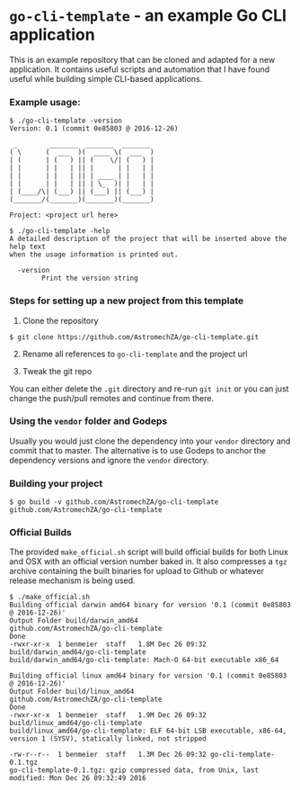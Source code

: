# `go-cli-template` - an example Go CLI application

This is an example repository that can be cloned and adapted for a new application. It contains useful scripts and
automation that I have found useful while building simple CLI-based applications.

### Example usage:

```
$ ./go-cli-template -version
Version: 0.1 (commit 0e85803 @ 2016-12-26)

 _        _______  _______  _______ 
( \      (  ___  )(  ____ \(  ___  )
| (      | (   ) || (    \/| (   ) |
| |      | |   | || |      | |   | |
| |      | |   | || | ____ | |   | |
| |      | |   | || | \_  )| |   | |
| (____/\| (___) || (___) || (___) |
(_______/(_______)(_______)(_______)

Project: <project url here>
```

```
$ ./go-cli-template -help
A detailed description of the project that will be inserted above the help text 
when the usage information is printed out.

  -version
    	Print the version string
```

### Steps for setting up a new project from this template

1. Clone the repository

```
$ git clone https://github.com/AstromechZA/go-cli-template.git
```

2. Rename all references to `go-cli-template` and the project url

3. Tweak the git repo

You can either delete the `.git` directory and re-run `git init` or you can
just change the push/pull remotes and continue from there.

### Using the `vendor` folder and Godeps

Usually you would just clone the dependency into your `vendor` directory 
and commit that to master. The alternative is to use Godeps to anchor the 
dependency versions and ignore the `vendor` directory.

### Building your project

```
$ go build -v github.com/AstromechZA/go-cli-template
github.com/AstromechZA/go-cli-template
```

### Official Builds

The provided `make_official.sh` script will build official builds for both Linux and OSX with an official version
number baked in. It also compresses a `tgz` archive containing the built binaries for upload to Github or
whatever release mechanism is being used.

```
$ ./make_official.sh
Building official darwin amd64 binary for version '0.1 (commit 0e85803 @ 2016-12-26)'
Output Folder build/darwin_amd64
github.com/AstromechZA/go-cli-template
Done
-rwxr-xr-x  1 benmeier  staff   1.8M Dec 26 09:32 build/darwin_amd64/go-cli-template
build/darwin_amd64/go-cli-template: Mach-O 64-bit executable x86_64

Building official linux amd64 binary for version '0.1 (commit 0e85803 @ 2016-12-26)'
Output Folder build/linux_amd64
github.com/AstromechZA/go-cli-template
Done
-rwxr-xr-x  1 benmeier  staff   1.9M Dec 26 09:32 build/linux_amd64/go-cli-template
build/linux_amd64/go-cli-template: ELF 64-bit LSB executable, x86-64, version 1 (SYSV), statically linked, not stripped

-rw-r--r--  1 benmeier  staff   1.3M Dec 26 09:32 go-cli-template-0.1.tgz
go-cli-template-0.1.tgz: gzip compressed data, from Unix, last modified: Mon Dec 26 09:32:49 2016
```

